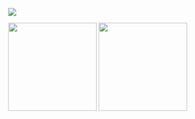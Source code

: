 <img src="https://capsule-render.vercel.app/api?type=waving&color=BDBDC8&height=150&section=header" />
<p>
  <img height="180em" src="https://github-readme-stats.vercel.app/api?username=songhannaa&show_icons=true&include_all_commits=true&bg_color=30,e96443,904e95&title_color=fff&text_color=fff">
  <img height="180em" src="https://github-readme-stats.vercel.app/api/top-langs/?username=songhannaa&layout=compact&bg_color=30,e96443,904e95&title_color=fff&text_color=fff">
</p>
